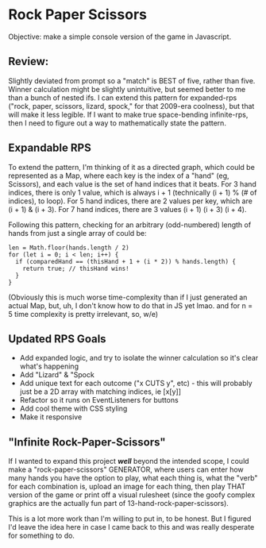 # Rock Paper Scissors
Objective: make a simple console version of the game in Javascript.

## Review:
Slightly deviated from prompt so a "match" is BEST of five, rather than five.
Winner calculation might be slightly unintuitive, but seemed better to me than a bunch of nested ifs. I can extend this pattern for expanded-rps ("rock, paper, scissors, lizard, spock," for that 2009-era coolness), but that will make it less legible. If I want to make true space-bending infinite-rps, then I need to figure out a way to mathematically state the pattern. 

## Expandable RPS
To extend the pattern, I'm thinking of it as a directed graph, which could be represented as a Map, where each key is the index of a "hand" (eg, Scissors), and each value is the set of hand indices that it beats. For 3 hand indices, there is only 1 value, which is always i + 1 (technically (i + 1) % (# of indices), to loop). For 5 hand indices, there are 2 values per key, which are (i + 1) & (i + 3). For 7 hand indices, there are 3 values (i + 1) (i + 3) (i + 4).

Following this pattern, checking for an arbitrary (odd-numbered) length of hands from just a single array of could be:

```
len = Math.floor(hands.length / 2)
for (let i = 0; i < len; i++) {
  if (comparedHand == (thisHand + 1 + (i * 2)) % hands.length) {
    return true; // thisHand wins!
  }
}
```
(Obviously this is much worse time-complexity than if I just generated an actual Map, but, uh, I don't know how to do that in JS yet lmao. and for n = 5 time complexity is pretty irrelevant, so, w/e)

## Updated RPS Goals
- Add expanded logic, and try to isolate the winner calculation so it's clear what's happening
- Add "Lizard" & "Spock
- Add unique text for each outcome ("x CUTS y", etc) - this will probably just be a 2D array with matching indices, ie [x[y]]
- Refactor so it runs on EventListeners for buttons
- Add cool theme with CSS styling
- Make it responsive

## "Infinite Rock-Paper-Scissors"

If I wanted to expand this project ***well*** beyond the intended scope, I could make a "rock-paper-scissors" GENERATOR, where users can enter how many hands you have the option to play, what each thing is, what the "verb" for each combination is, upload an image for each thing, then play THAT version of the game or print off a visual rulesheet (since the goofy complex graphics are the actually fun part of 13-hand-rock-paper-scissors).

This is a lot more work than I'm willing to put in, to be honest. But I figured I'd leave the idea here in case I came back to this and was really desperate for something to do.
